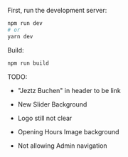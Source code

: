 First, run the development server:

```bash
npm run dev
# or
yarn dev
```

Build:

```bash
npm run build
```

TODO:
- "Jeztz Buchen" in header to be link

- New Slider Background
- Logo still not clear
- Opening Hours Image background
- Not allowing Admin navigation
